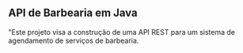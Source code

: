 ## API de Barbearia em Java


"Este projeto visa a construção de uma API REST para um sistema de agendamento de serviços de barbearia.
